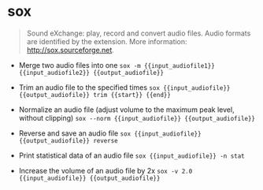 # sox
> Sound eXchange: play, record and convert audio files.
> Audio formats are identified by the extension.
> More information: <http://sox.sourceforge.net>.

- Merge two audio files into one
`sox -m {{input_audiofile1}} {{input_audiofile2}} {{output_audiofile}}`

- Trim an audio file to the specified times
`sox {{input_audiofile}} {{output_audiofile}} trim {{start}} {{end}}`

- Normalize an audio file (adjust volume to the maximum peak level, without clipping)
`sox --norm {{input_audiofile}} {{output_audiofile}}`

- Reverse and save an audio file
`sox {{input_audiofile}} {{output_audiofile}} reverse`

- Print statistical data of an audio file
`sox {{input_audiofile}} -n stat`

- Increase the volume of an audio file by 2x
`sox -v 2.0 {{input_audiofile}} {{output_audiofile}}`
